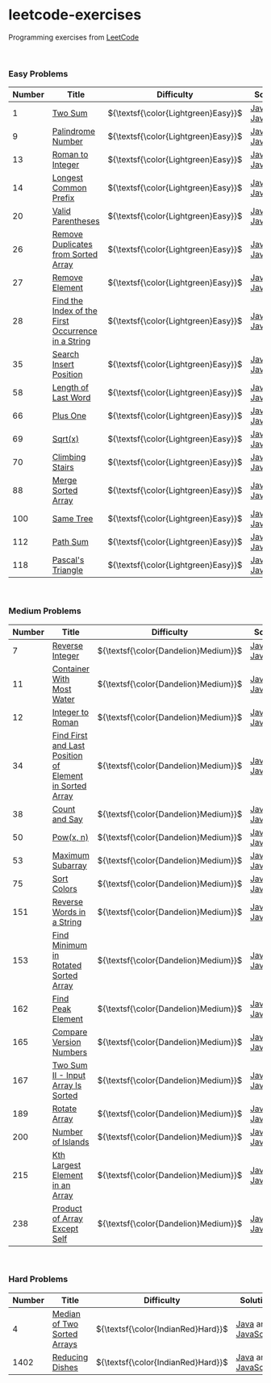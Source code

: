 # leetcode-exercises

Programming exercises from [LeetCode](https://leetcode.com/problemset/)

<br>

### Easy Problems

| Number  | Title                                                                                                                                                     | Difficulty                           | Solution                                                                                                                                                                                                                                                                                                                            |
|---------|-----------------------------------------------------------------------------------------------------------------------------------------------------------|--------------------------------------|-------------------------------------------------------------------------------------------------------------------------------------------------------------------------------------------------------------------------------------------------------------------------------------------------------------------------------------|
| 1       | [Two Sum](https://leetcode.com/problems/two-sum/)                                                                                                         | ${\textsf{\color{Lightgreen}Easy}}$  | [Java](https://github.com/LucasGPrudente/leetcode-exercises/blob/main/algorithm/0001-two-sum/Solution.java) and [JavaScript](https://github.com/LucasGPrudente/leetcode-exercises/blob/main/script/0001-two-sum/Solution.js)                                                                                                        |
| 9       | [Palindrome Number](https://leetcode.com/problems/palindrome-number/)                                                                                     | ${\textsf{\color{Lightgreen}Easy}}$  | [Java](https://github.com/LucasGPrudente/leetcode-exercises/blob/main/algorithm/0009-palindrome-number/Solution.java) and [JavaScript](https://github.com/LucasGPrudente/leetcode-exercises/blob/main/script/0009-palindrome-number/Solution.js)                                                                                    |
| 13      | [Roman to Integer](https://leetcode.com/problems/roman-to-integer/)                                                                                       | ${\textsf{\color{Lightgreen}Easy}}$  | [Java](https://github.com/LucasGPrudente/leetcode-exercises/blob/main/algorithm/0013-roman-to-integer/Solution.java) and [JavaScript](https://github.com/LucasGPrudente/leetcode-exercises/blob/main/script/0013-roman-to-integer/Solution.js)                                                                                      |
| 14      | [Longest Common Prefix](https://leetcode.com/problems/longest-common-prefix/)                                                                             | ${\textsf{\color{Lightgreen}Easy}}$  | [Java](https://github.com/LucasGPrudente/leetcode-exercises/blob/main/algorithm/0014-longest-common-prefix/Solution.java) and [JavaScript](https://github.com/LucasGPrudente/leetcode-exercises/blob/main/script/0014-longest-common-prefix/Solution.js)                                                                            |
| 20      | [Valid Parentheses](https://leetcode.com/problems/valid-parentheses/)                                                                                     | ${\textsf{\color{Lightgreen}Easy}}$  | [Java](https://github.com/LucasGPrudente/leetcode-exercises/blob/main/algorithm/0020-valid-parentheses/Solution.java) and [JavaScript](https://github.com/LucasGPrudente/leetcode-exercises/blob/main/script/0020-valid-parentheses/Solution.js)                                                                                    |
| 26      | [Remove Duplicates from Sorted Array](https://leetcode.com/problems/remove-duplicates-from-sorted-array/)                                                 | ${\textsf{\color{Lightgreen}Easy}}$  | [Java](https://github.com/LucasGPrudente/leetcode-exercises/blob/main/algorithm/0026-remove-duplicates-from-sorted-array/Solution.java) and [JavaScript](https://github.com/LucasGPrudente/leetcode-exercises/blob/main/script/0026-remove-duplicates-from-sorted-array/Solution.js)                                                |
| 27      | [Remove Element](https://leetcode.com/problems/remove-element/)                                                                                           | ${\textsf{\color{Lightgreen}Easy}}$  | [Java](https://github.com/LucasGPrudente/leetcode-exercises/blob/main/algorithm/0027-remove-element/Solution.java) and [JavaScript](https://github.com/LucasGPrudente/leetcode-exercises/blob/main/script/0027-remove-element/Solution.js)                                                                                          |
| 28      | [Find the Index of the First Occurrence in a String](https://leetcode.com/problems/find-the-index-of-the-first-occurrence-in-a-string/)                   | ${\textsf{\color{Lightgreen}Easy}}$  | [Java](https://github.com/LucasGPrudente/leetcode-exercises/blob/main/algorithm/0028-find-the-index-of-the-first-occurrence-in-a-string/Solution.java) and [JavaScript](https://github.com/LucasGPrudente/leetcode-exercises/blob/main/script/0028-find-the-index-of-the-first-occurrence-in-a-string/Solution.js)                  |
| 35      | [Search Insert Position](https://leetcode.com/problems/search-insert-position/)                                                                           | ${\textsf{\color{Lightgreen}Easy}}$  | [Java](https://github.com/LucasGPrudente/leetcode-exercises/blob/main/algorithm/0035-search-insert-position/Solution.java) and [JavaScript](https://github.com/LucasGPrudente/leetcode-exercises/blob/main/script/0035-search-insert-position/Solution.js)                                                                          |
| 58      | [Length of Last Word](https://leetcode.com/problems/length-of-last-word/)                                                                                 | ${\textsf{\color{Lightgreen}Easy}}$  | [Java](https://github.com/LucasGPrudente/leetcode-exercises/blob/main/algorithm/0058-length-of-last-word/Solution.java) and [JavaScript](https://github.com/LucasGPrudente/leetcode-exercises/blob/main/script/0058-length-of-last-word/Solution.js)                                                                                |
| 66      | [Plus One](https://leetcode.com/problems/plus-one/)                                                                                                       | ${\textsf{\color{Lightgreen}Easy}}$  | [Java](https://github.com/LucasGPrudente/leetcode-exercises/blob/main/algorithm/0066-plus-one/Solution.java) and [JavaScript](https://github.com/LucasGPrudente/leetcode-exercises/blob/main/script/0066-plus-one/Solution.js)                                                                                                      |
| 69      | [Sqrt(x)](https://leetcode.com/problems/sqrtx/)                                                                                                           | ${\textsf{\color{Lightgreen}Easy}}$  | [Java](https://github.com/LucasGPrudente/leetcode-exercises/blob/main/algorithm/0069-sqrtx/Solution.java) and [JavaScript](https://github.com/LucasGPrudente/leetcode-exercises/blob/main/script/0069-sqrtx/Solution.js)                                                                                                            |
| 70      | [Climbing Stairs](https://leetcode.com/problems/climbing-stairs/)                                                                                         | ${\textsf{\color{Lightgreen}Easy}}$  | [Java](https://github.com/LucasGPrudente/leetcode-exercises/blob/main/algorithm/0070-climbing-stairs/Solution.java) and [JavaScript](https://github.com/LucasGPrudente/leetcode-exercises/blob/main/script/0070-climbing-stairs/Solution.js)                                                                                        |
| 88      | [Merge Sorted Array](https://leetcode.com/problems/merge-sorted-array/)                                                                                   | ${\textsf{\color{Lightgreen}Easy}}$  | [Java](https://github.com/LucasGPrudente/leetcode-exercises/blob/main/algorithm/0088-merge-sorted-array/Solution.java) and [JavaScript](https://github.com/LucasGPrudente/leetcode-exercises/blob/main/script/0088-merge-sorted-array/Solution.js)                                                                                  |
| 100     | [Same Tree](https://leetcode.com/problems/same-tree/)                                                                                                     | ${\textsf{\color{Lightgreen}Easy}}$  | [Java](https://github.com/LucasGPrudente/leetcode-exercises/blob/main/algorithm/0100-same-tree/Solution.java) and [JavaScript](https://github.com/LucasGPrudente/leetcode-exercises/blob/main/script/0100-same-tree/Solution.js)                                                                                                    |
| 112     | [Path Sum](https://leetcode.com/problems/path-sum/)                                                                                                       | ${\textsf{\color{Lightgreen}Easy}}$  | [Java](https://github.com/LucasGPrudente/leetcode-exercises/blob/main/algorithm/0112-path-sum/Solution.java) and [JavaScript](https://github.com/LucasGPrudente/leetcode-exercises/blob/main/script/0112-path-sum/Solution.js)                                                                                                      |
| 118     | [Pascal's Triangle](https://leetcode.com/problems/pascals-triangle/)                                                                                      | ${\textsf{\color{Lightgreen}Easy}}$  | [Java](https://github.com/LucasGPrudente/leetcode-exercises/blob/main/algorithm/0118-pascals-triangle/Solution.java) and [JavaScript](https://github.com/LucasGPrudente/leetcode-exercises/blob/main/script/0118-pascals-triangle/Solution.js)                                                                                      |

<br>

### Medium Problems

| Number  | Title                                                                                                                                               | Difficulty                            | Solution                                                                                                                                                                                                                                                                                                                      |
|---------|-----------------------------------------------------------------------------------------------------------------------------------------------------|---------------------------------------|-------------------------------------------------------------------------------------------------------------------------------------------------------------------------------------------------------------------------------------------------------------------------------------------------------------------------------|
| 7       | [Reverse Integer](https://leetcode.com/problems/reverse-integer/)                                                                                   | ${\textsf{\color{Dandelion}Medium}}$  | [Java](https://github.com/LucasGPrudente/leetcode-exercises/blob/main/algorithm/0007-reverse-integer/Solution.java) and [JavaScript](https://github.com/LucasGPrudente/leetcode-exercises/blob/main/script/0007-reverse-integer/Solution.js)                                                                                  |
| 11      | [Container With Most Water](https://leetcode.com/problems/container-with-most-water/)                                                               | ${\textsf{\color{Dandelion}Medium}}$  | [Java](https://github.com/LucasGPrudente/leetcode-exercises/blob/main/algorithm/0011-container-with-most-water/Solution.java) and [JavaScript](https://github.com/LucasGPrudente/leetcode-exercises/blob/main/script/0011-container-with-most-water/Solution.js)                                                              |
| 12      | [Integer to Roman](https://leetcode.com/problems/integer-to-roman/)                                                                                 | ${\textsf{\color{Dandelion}Medium}}$  | [Java](https://github.com/LucasGPrudente/leetcode-exercises/blob/main/algorithm/0012-integer-to-roman/Solution.java) and [JavaScript](https://github.com/LucasGPrudente/leetcode-exercises/blob/main/script/0012-integer-to-roman/Solution.js)                                                                                |
| 34      | [Find First and Last Position of Element in Sorted Array](https://leetcode.com/problems/find-first-and-last-position-of-element-in-sorted-array/)   | ${\textsf{\color{Dandelion}Medium}}$  | [Java](https://github.com/LucasGPrudente/leetcode-exercises/blob/main/algorithm/0034-find-first-and-last-position-of-element-in-sorted-array/Solution.java) and [JavaScript](https://github.com/LucasGPrudente/leetcode-exercises/blob/main/script/0034-find-first-and-last-position-of-element-in-sorted-array/Solution.js)  |
| 38      | [Count and Say](https://leetcode.com/problems/count-and-say/)                                                                                       | ${\textsf{\color{Dandelion}Medium}}$  | [Java](https://github.com/LucasGPrudente/leetcode-exercises/blob/main/algorithm/0038-count-and-say/Solution.java) and [JavaScript](https://github.com/LucasGPrudente/leetcode-exercises/blob/main/script/0038-count-and-say/Solution.js)                                                                                      |
| 50      | [Pow(x, n)](https://leetcode.com/problems/powx-n/)                                                                                                  | ${\textsf{\color{Dandelion}Medium}}$  | [Java](https://github.com/LucasGPrudente/leetcode-exercises/blob/main/algorithm/0050-powx-n/Solution.java) and [JavaScript](https://github.com/LucasGPrudente/leetcode-exercises/blob/main/script/0050-powx-n/Solution.js)                                                                                                    |
| 53      | [Maximum Subarray](https://leetcode.com/problems/maximum-subarray/)                                                                                 | ${\textsf{\color{Dandelion}Medium}}$  | [Java](https://github.com/LucasGPrudente/leetcode-exercises/blob/main/algorithm/0053-maximum-subarray/Solution.java) and [JavaScript](https://github.com/LucasGPrudente/leetcode-exercises/blob/main/script/0053-maximum-subarray/Solution.js)                                                                                |
| 75      | [Sort Colors](https://leetcode.com/problems/sort-colors/)                                                                                           | ${\textsf{\color{Dandelion}Medium}}$  | [Java](https://github.com/LucasGPrudente/leetcode-exercises/blob/main/algorithm/0075-sort-colors/Solution.java) and [JavaScript](https://github.com/LucasGPrudente/leetcode-exercises/blob/main/script/0075-sort-colors/Solution.js)                                                                                          |
| 151     | [Reverse Words in a String](https://leetcode.com/problems/reverse-words-in-a-string/)                                                               | ${\textsf{\color{Dandelion}Medium}}$  | [Java](https://github.com/LucasGPrudente/leetcode-exercises/blob/main/algorithm/0151-reverse-words-in-a-string/Solution.java) and [JavaScript](https://github.com/LucasGPrudente/leetcode-exercises/blob/main/script/0151-reverse-words-in-a-string/Solution.js)                                                              |
| 153     | [Find Minimum in Rotated Sorted Array](https://leetcode.com/problems/find-minimum-in-rotated-sorted-array/)                                         | ${\textsf{\color{Dandelion}Medium}}$  | [Java](https://github.com/LucasGPrudente/leetcode-exercises/blob/main/algorithm/0153-find-minimum-in-rotated-sorted-array/Solution.java) and [JavaScript](https://github.com/LucasGPrudente/leetcode-exercises/blob/main/script/0153-find-minimum-in-rotated-sorted-array/Solution.js)                                        |
| 162     | [Find Peak Element](https://leetcode.com/problems/find-peak-element/)                                                                               | ${\textsf{\color{Dandelion}Medium}}$  | [Java](https://github.com/LucasGPrudente/leetcode-exercises/blob/main/algorithm/0162-find-peak-element/Solution.java) and [JavaScript](https://github.com/LucasGPrudente/leetcode-exercises/blob/main/script/0162-find-peak-element/Solution.js)                                                                              |
| 165     | [Compare Version Numbers](https://leetcode.com/problems/compare-version-numbers/)                                                                   | ${\textsf{\color{Dandelion}Medium}}$  | [Java](https://github.com/LucasGPrudente/leetcode-exercises/blob/main/algorithm/0165-compare-version-numbers/Solution.java) and [JavaScript](https://github.com/LucasGPrudente/leetcode-exercises/blob/main/script/0165-compare-version-numbers/Solution.js)                                                                  |
| 167     | [Two Sum II - Input Array Is Sorted](https://leetcode.com/problems/two-sum-ii-input-array-is-sorted/)                                               | ${\textsf{\color{Dandelion}Medium}}$  | [Java](https://github.com/LucasGPrudente/leetcode-exercises/blob/main/algorithm/0167-two-sum-ii-input-array-is-sorted/Solution.java) and [JavaScript](https://github.com/LucasGPrudente/leetcode-exercises/blob/main/script/0167-two-sum-ii-input-array-is-sorted/Solution.js)                                                |
| 189     | [Rotate Array](https://leetcode.com/problems/rotate-array/)                                                                                         | ${\textsf{\color{Dandelion}Medium}}$  | [Java](https://github.com/LucasGPrudente/leetcode-exercises/blob/main/algorithm/0189-rotate-array/Solution.java) and [JavaScript](https://github.com/LucasGPrudente/leetcode-exercises/blob/main/script/0189-rotate-array/Solution.js)                                                                                        |
| 200     | [Number of Islands](https://leetcode.com/problems/number-of-islands/)                                                                               | ${\textsf{\color{Dandelion}Medium}}$  | [Java](https://github.com/LucasGPrudente/leetcode-exercises/blob/main/algorithm/0200-number-of-islands/Solution.java) and [JavaScript](https://github.com/LucasGPrudente/leetcode-exercises/blob/main/script/0200-number-of-islands/Solution.js)                                                                              |
| 215     | [Kth Largest Element in an Array](https://leetcode.com/problems/kth-largest-element-in-an-array/)                                                   | ${\textsf{\color{Dandelion}Medium}}$  | [Java](https://github.com/LucasGPrudente/leetcode-exercises/blob/main/algorithm/0215-kth-largest-element-in-an-array/Solution.java) and [JavaScript](https://github.com/LucasGPrudente/leetcode-exercises/blob/main/script/0215-kth-largest-element-in-an-array/Solution.js)                                                  |
| 238     | [Product of Array Except Self](https://leetcode.com/problems/product-of-array-except-self/)                                                         | ${\textsf{\color{Dandelion}Medium}}$  | [Java](https://github.com/LucasGPrudente/leetcode-exercises/blob/main/algorithm/0238-product-of-array-except-self/Solution.java) and [JavaScript](https://github.com/LucasGPrudente/leetcode-exercises/blob/main/script/0238-product-of-array-except-self/Solution.js)                                                        |

<br>

### Hard Problems

| Number  | Title                                                                                      | Difficulty                          | Solution                                                                                                                                                                                                                                                              |
|---------|--------------------------------------------------------------------------------------------|-------------------------------------|-----------------------------------------------------------------------------------------------------------------------------------------------------------------------------------------------------------------------------------------------------------------------|
| 4       | [Median of Two Sorted Arrays](https://leetcode.com/problems/median-of-two-sorted-arrays/)  | ${\textsf{\color{IndianRed}Hard}}$  | [Java](https://github.com/LucasGPrudente/leetcode-exercises/blob/main/algorithm/0004-median-of-two-sorted-arrays/Solution.java) and [JavaScript](https://github.com/LucasGPrudente/leetcode-exercises/blob/main/script/0004-median-of-two-sorted-arrays/Solution.js)  |
| 1402    | [Reducing Dishes](https://leetcode.com/problems/reducing-dishes/)                          | ${\textsf{\color{IndianRed}Hard}}$  | [Java](https://github.com/LucasGPrudente/leetcode-exercises/blob/main/algorithm/1402-reducing-dishes/Solution.java) and [JavaScript](https://github.com/LucasGPrudente/leetcode-exercises/blob/main/script/1402-reducing-dishes/Solution.js)                          |